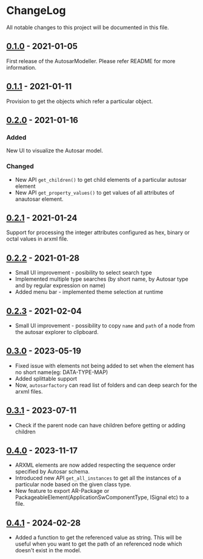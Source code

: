 # ChangeLog
All notable changes to this project will be documented in this file.

## [0.1.0]() - 2021-01-05
First release of the AutosarModeller. Please refer README for more information.

## [0.1.1]() - 2021-01-11
Provision to get the objects which refer a particular object.

## [0.2.0]() - 2021-01-16
### Added
New UI to visualize the Autosar model.
### Changed
- New API `get_children()` to get child elements of a particular autosar element
- New API `get_property_values()` to get values of all attributes of anautosar element.

## [0.2.1]() - 2021-01-24
Support for processing the integer attributes configured as hex, binary or octal values in arxml file.

## [0.2.2]() - 2021-01-28
- Small UI improvement - posibility to select search type
- Implemented multiple type searches (by short name, by Autosar type and by regular expression on name)
- Added menu bar - implemented theme selection at runtime

## [0.2.3]() - 2021-02-04
- Small UI improvement - possibility to copy `name` and `path` of a node from the autosar explorer to clipboard.

## [0.3.0]() - 2023-05-19
- Fixed issue with elements not being added to set when the element has no short name(eg: DATA-TYPE-MAP)
- Added splittable support
- Now, `autosarfactory` can read list of folders and can deep search for the arxml files.

## [0.3.1]() - 2023-07-11
- Check if the parent node can have children before getting or adding children

## [0.4.0]() - 2023-11-17
- ARXML elements are now added respecting the sequence order specified by Autosar schema.
- Introduced new API `get_all_instances` to get all the instances of a particular node based on the given class type.
- New feature to export AR-Package or PackageableElement(ApplicationSwComponentType, ISignal etc) to a file.

## [0.4.1]() - 2024-02-28
- Added a function to get the referenced value as string. This will be useful when you want to get the path of an referenced node which doesn't exist in the model.
